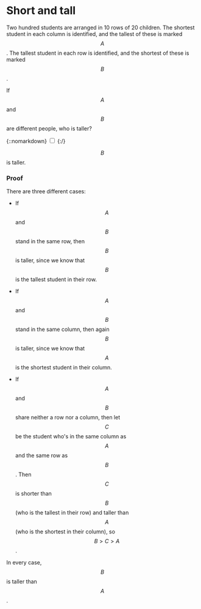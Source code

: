 # Short and tall

Two hundred students are arranged in 10 rows of 20 children. The shortest
student in each column is identified, and the tallest of these is marked $$ A $$. The
tallest student in each row is identified, and the shortest of these is marked
$$ B $$.

If $$ A $$ and $$ B $$ are different people, who is taller?

{::nomarkdown}
<label for="{{ include.id }}"></label>
<input type="checkbox" class="solution" id="{{ include.id }}">
{:/}
<div>

$$ B $$ is taller.

### Proof

There are three different cases:

* If $$ A $$ and $$ B $$ stand in the same row, then $$ B $$ is taller, since we know
that $$ B $$ is the tallest student in their row.

* If $$ A $$ and $$ B $$ stand in the same column, then again $$ B $$ is taller, since
we know that $$ A $$ is the shortest student in their column.

* If $$ A $$ and $$ B $$ share neither a row nor a column, then let $$ C $$ be the
student who's in the same column as $$ A $$ and the same row as $$ B $$. Then
$$ C $$ is shorter than $$ B $$ (who is the tallest in their row) and taller than
$$ A $$ (who is the shortest in their column), so $$ B > C > A $$.

In every case, $$ B $$ is taller than $$ A $$.

</div>
